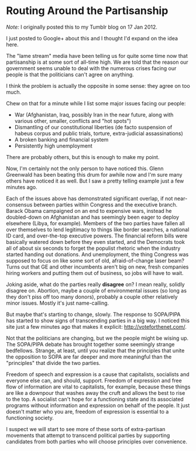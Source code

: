 # Routing Around the Partisanship

*Note:* I originally posted this to my Tumblr blog on 17 Jan 2012.

I just posted to Google+ about this and I thought I'd expand on the idea here.

The "lame stream" media have been telling us for quite some time now that partisanship is at some sort of all-time high. We are told that the reason our government seems unable to deal with the numerous crises facing our people is that the politicians can't agree on anything.

I think the problem is actually the opposite in some sense: they agree on too much.

Chew on that for a minute while I list some major issues facing our people:

  * War (Afghanistan, Iraq, possibly Iran in the near future, along with various other, smaller, conflicts and "hot spots")
  * Dismantling of our constitutional liberties (de facto suspension of habeus corpus and public trials, torture, extra-judicial assassinations)
  * A broken banking and financial system
  * Persistently high unemployment

There are probably others, but this is enough to make my point.

Now, I'm certainly not the only person to have noticed this. Glenn Greenwald has been beating this drum for awhile now and I'm sure many others have noticed it as well. But I saw a pretty telling example just a few minutes ago.

Each of the issues above has demonstrated significant overlap, if not near-consensus between parties within Congress and the executive branch. Barack Obama campaigned on an end to expensive wars, instead he doubled-down on Afghanistan and has seemingly been eager to deploy elsewhere (Libya, for example). Members of the two parties have fallen all over themselves to lend legitimacy to things like border searches, a national ID card, and over-the-top executive powers. The financial reform bills were basically watered down before they even started, and the Democrats took all of about six seconds to forget the populist rhetoric when the industry started handing out donations. And unemployment, the thing Congress was supposed to focus on like some sort of old, afraid-of-change laser beam? Turns out that GE and other incumbents aren't big on new, fresh companies hiring workers and putting them out of business, so jobs will have to wait.

Joking aside, what do the parties really **disagree** on? I mean really, solidly disagree on. Abortion, maybe a couple of environmental issues (so long as they don't piss off too many donors), probably a couple other relatively minor issues. Mostly it's just name-calling.

But maybe that's starting to change, slowly. The response to SOPA/PIPA has started to show signs of transcending parties in a big way. I noticed this site just a few minutes ago that makes it explicit: <http://voteforthenet.com/>.

Not that the politicians are changing, but we the people might be wising up. The SOPA/PIPA debate has brought together some seemingly strange bedfellows. Strange, at least, until you realize that the principles that unite the opposition to SOPA are far deeper and more meaningful than the "principles" that divide the two parties.

Freedom of speech and expression is a cause that capitalists, socialists and everyone else can, and should, support. Freedom of expression and free flow of information are vital to capitalists, for example, because these things are like a downpour that washes away the cruft and allows the best to rise to the top. A socialist can't hope for a functioning state and its associated programs without information and expression on behalf of the people. It just doesn't matter who you are, freedom of expression is essential to a functioning society.

I suspect we will start to see more of these sorts of extra-partisan movements that attempt to transcend political parties by supporting candidates from both parties who will choose principles over convenience.
